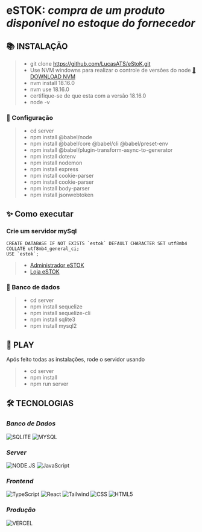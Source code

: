 # **eSTOK:** _compra de um produto disponível no estoque do fornecedor_

<!--
[![preview](./.github/preview.png)](/LINK-ACESSO-PROJETO/)

[🔗 ACESSE O PROJETO ](/LINK-ACESSO-PROJETO/)
-->

## **📚 INSTALAÇÃO**

> - git clone https://github.com/LucasATS/eStoK.git
> - Use NVM windowns para realizar o controle de versões do node [🔗 DOWNLOAD NVM ](https://github.com/coreybutler/nvm-windows/releases)
> - nvm install 18.16.0
> - nvm use 18.16.0
> - certifique-se de que esta com a versão 18.16.0
> - node -v

### 🔧 Configuração

> - cd server
> - npm install @babel/node
> - npm install @babel/core @babel/cli @babel/preset-env
> - npm install @babel/plugin-transform-async-to-generator
> - npm install dotenv
> - npm install nodemon
> - npm install express
> - npm install cookie-parser
> - npm install cookie-parser
> - npm install body-parser
> - npm install jsonwebtoken

## **✨ Como executar**

### Crie um servidor mySql

    CREATE DATABASE IF NOT EXISTS `estok` DEFAULT CHARACTER SET utf8mb4 COLLATE utf8mb4_general_ci;
    USE `estok`;

<!-- -   [Backend](./server/README.md) -->

> - [Administrador eSTOK](./FRONT-DEV/admin-web/README-install.md)
> - [Loja eSTOK](./FRONT-DEV/portal-web/README-install.md)

### 🎲 Banco de dados

> - cd server
> - npm install sequelize
> - npm install sequelize-cli
> - npm install sqlite3
> - npm install mysql2

## **📂 PLAY**

Após feito todas as instalações, rode o servidor usando

> - cd server
> - npm install
> - npm run server

<!--
## __❤ AGRADECIMENTOS__
[@<NOME>](<LINK>) "<MENSAGEM>"
-->

## **🛠 TECNOLOGIAS**

### _Banco de Dados_

![SQLITE](https://img.shields.io/badge/SQLite-07405E?style=for-the-badge&logo=sqlite&logoColor=white)
![MYSQL](https://img.shields.io/badge/MySQL-00000F?style=for-the-badge&logo=mysql&logoColor=white)

### _Server_

![NODE.JS](https://img.shields.io/badge/Node.js-43853D?style=for-the-badge&logo=node.js&logoColor=white)
![JavaScript](https://img.shields.io/badge/JavaScript-323330?style=for-the-badge&logo=javascript&logoColor=F7DF1E)

### _Frontend_

![TypeScript](https://img.shields.io/badge/TypeScript-007ACC?style=for-the-badge&logo=typescript&logoColor=white)
![React](https://img.shields.io/badge/React-20232A?style=for-the-badge&logo=react&logoColor=61DAFB)
![Tailwind](https://img.shields.io/badge/Tailwind_CSS-38B2AC?style=for-the-badge&logo=tailwind-css&logoColor=white)
![CSS](https://img.shields.io/badge/CSS3-1572B6?style=for-the-badge&logo=css3&logoColor=white)
![HTML5](https://img.shields.io/badge/HTML5-E34F26?style=for-the-badge&logo=html5&logoColor=white)

### _Produção_

![VERCEL](https://img.shields.io/badge/Vercel-000000?style=for-the-badge&logo=vercel&logoColor=white)
